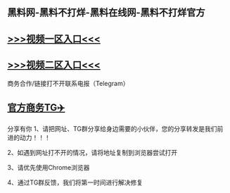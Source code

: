 黑料网-黑料不打烊-黑料在线网-黑料不打烊官方
---
[>>>视频一区入口<<<](https://cgw-17.github.io/)
----
[>>>视频二区入口<<<](https://cgw-17.github.io/)
----
商务合作/链接打不开联系电报（Telegram）

[官方商务TG✈️](https://t.me/Wenge58/)
---
分享有你
1、请把网址、TG群分享给身边需要的小伙伴，您的分享转发是我们前进的动力！！！

2、如遇到网址打不开的情况，请将地址复制到浏览器尝试打开

3、请优先使用Chrome浏览器

4、通过TG群反馈，我们将第一时间进行解决修复

